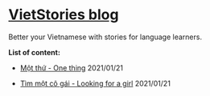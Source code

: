 # [VietStories blog](https://vietblog.ocmoxa.com)

Better your Vietnamese with stories for language learners.

**List of content:**

* [Một thứ - One thing](https://vietblog.ocmoxa.com/pages/one-thing.html) 2021/01/21

* [Tìm một cô gái - Looking for a girl](https://vietblog.ocmoxa.com/pages/looking-for-a-girl.html) 2021/01/21

